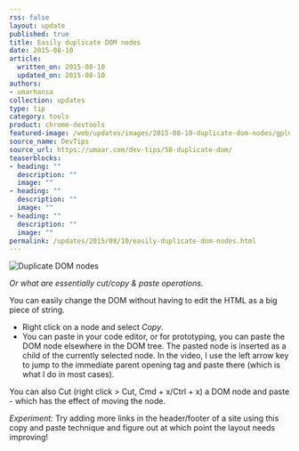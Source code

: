 ```yaml
---
rss: false
layout: update
published: true
title: Easily duplicate DOM nodes
date: 2015-08-10
article:
  written_on: 2015-08-10
  updated_on: 2015-08-10
authors:
- umarhansa
collection: updates
type: tip
category: tools
product: chrome-devtools
featured-image: /web/updates/images/2015-08-10-duplicate-dom-nodes/gplus-8f4a2ba4.png
source_name: DevTips
source_url: https://umaar.com/dev-tips/58-duplicate-dom/
teaserblocks:
- heading: ""
  description: ""
  image: ""
- heading: ""
  description: ""
  image: ""
- heading: ""
  description: ""
  image: ""
permalink: /updates/2015/08/10/easily-duplicate-dom-nodes.html
---
```

<img src="/web/updates/images/2015-08-10-duplicate-dom-nodes/duplicate-dom.gif" alt="Duplicate DOM nodes">

<em>Or what are essentially cut/copy &amp; paste operations.</em>

You can easily change the DOM without having to edit the HTML as a big piece of string.

<ul>
<li>Right click on a node and select <em>Copy</em>.</li>
<li>You can paste in your code editor, or for prototyping, you can paste the DOM node elsewhere in the DOM tree. The pasted node is inserted as a child of the currently selected node. In the video, I use the left arrow key to jump to the immediate parent opening tag and paste there (which is what I do in most cases).</li>
</ul>

You can also Cut (right click &gt; Cut, Cmd + x/Ctrl + x) a DOM node and paste - which has the effect of moving the node.

<em>Experiment:</em> Try adding more links in the header/footer of a site using this copy and paste technique and figure out at which point the layout needs improving!